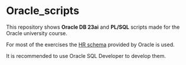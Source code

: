 # Oracle_scripts

This repository shows **Oracle DB 23ai** and **PL/SQL** scripts made for the Oracle university course.


For most of the exercises the [HR schema](https://github.com/oracle-samples/db-sample-schemas) provided by Oracle is used.

It is recommended to use Oracle SQL Developer to develop them.
